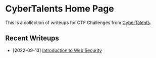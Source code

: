 # CyberTalents Home Page

This is a collection of writeups for CTF Challenges from [CyberTalents](https://cybertalents.com/).

## Recent Writeups

- [2022-09-13] [Introduction to Web Security](./Introduction-to-Cybersecurity/lesson-2.md)
